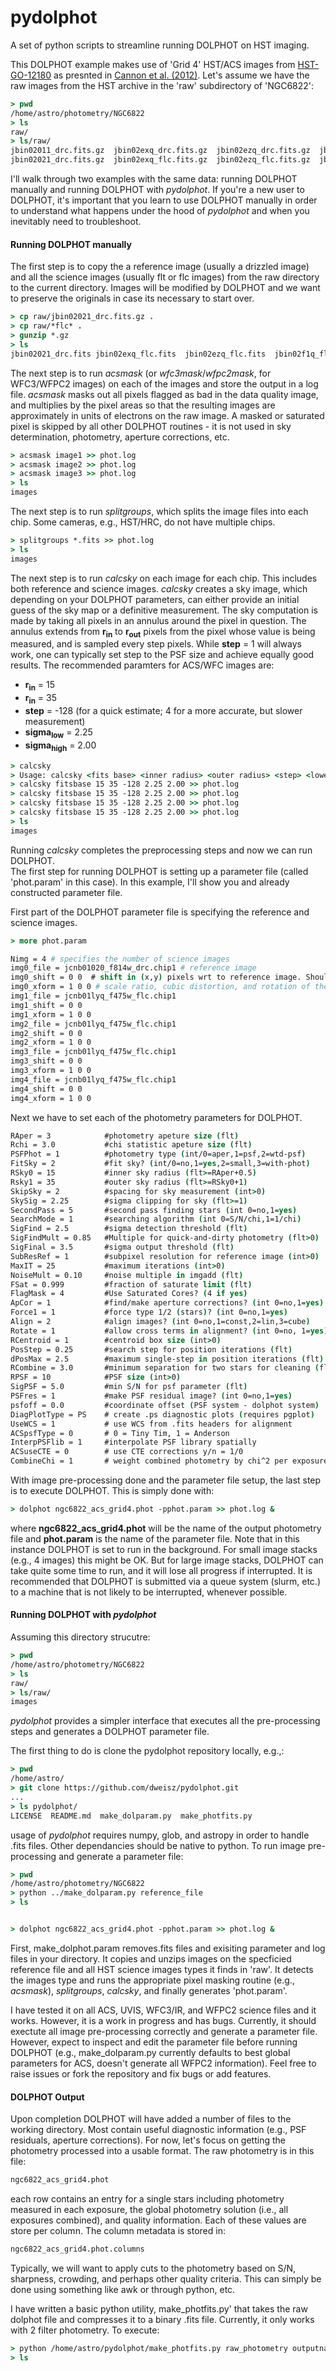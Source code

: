 # pydolphot
A set of python scripts to streamline running DOLPHOT on HST imaging.


This DOLPHOT example makes use of 'Grid 4' HST/ACS images from [HST-GO-12180](http://www.stsci.edu/cgi-bin/get-proposal-info?id=12180&submit=Go&observatory=HST) as presnted in [Cannon et al. (2012)](http://adsabs.harvard.edu/abs/2012ApJ...747..122C).  Let's assume we have the raw images from the HST archive in the 'raw' subdirectory of 'NGC6822':

``` tcsh
> pwd
/home/astro/photometry/NGC6822
> ls
raw/
> ls/raw/
jbin02011_drc.fits.gz  jbin02exq_drc.fits.gz  jbin02ezq_drc.fits.gz  jbin02f1q_drc.fits.gz  jbin02f4q_drc.fits.gz
jbin02021_drc.fits.gz  jbin02exq_flc.fits.gz  jbin02ezq_flc.fits.gz  jbin02f1q_flc.fits.gz  jbin02f4q_flc.fits.gz
```  

I'll walk through two examples with the same data: running DOLPHOT manually and running DOLPHOT with _pydolphot_. If you're a new user to DOLPHOT, it's important that you learn to use DOLPHOT manually in order to understand what happens under the hood of _pydolphot_ and when you inevitably need to troubleshoot.


#### Running DOLPHOT manually 

The first step is to copy the a reference image (usually a drizzled image) and all the science images (usually flt or flc images) from the raw directory to the current directory. Images will be modified by DOLPHOT and we want to preserve the originals in case its necessary to start over.

``` tcsh
> cp raw/jbin02021_drc.fits.gz .
> cp raw/*flc* .
> gunzip *.gz
> ls
jbin02021_drc.fits jbin02exq_flc.fits  jbin02ezq_flc.fits  jbin02f1q_flc.fits  jbin02f4q_flc.fits
```

The next step is to run _acsmask_ (or _wfc3mask_/_wfpc2mask_, for WFC3/WFPC2 images) on each of the images and store the output in a log file.  _acsmask_ masks out all pixels flagged as bad in the data quality image, and multiplies by the pixel areas so that the resulting images are approximately in units of electrons on the raw image. A masked or saturated pixel is skipped by all other DOLPHOT routines - it is not used in sky determination, photometry, aperture corrections, etc.

``` tcsh
> acsmask image1 >> phot.log
> acsmask image2 >> phot.log
> acsmask image3 >> phot.log
> ls
images
```
The next step is to run _splitgroups_, which splits the image files into each chip.  Some cameras, e.g., HST/HRC, do not have multiple chips.

``` tcsh
> splitgroups *.fits >> phot.log
> ls
images
```

The next step is to run _calcsky_ on each image for each chip.  This includes both reference and science images.  _calcsky_ creates a sky image, which depending on your DOLPHOT parameters, can either provide an initial guess of the sky map or a definitive measurement. The sky computation is made by taking all pixels in an annulus around the pixel in question. The annulus extends from **r<sub>in</sub>** to **r<sub>out</sub>** pixels from the pixel whose value is being measured, and is sampled every step pixels. While **step** = 1 will always work, one can typically set step to the PSF size and achieve equally good results.  The recommended paramters for ACS/WFC images are:

* **r<sub>in</sub>** = 15
* **r<sub>in</sub>** = 35
* **step** = -128 (for a quick estimate; 4 for a more accurate, but slower measurement)
* **sigma<sub>low</sub>** = 2.25
* **sigma<sub>high</sub>** = 2.00

``` tcsh
> calcsky 
> Usage: calcsky <fits base> <inner radius> <outer radius> <step> <lower sigma> <upper sigma>
> calcsky fitsbase 15 35 -128 2.25 2.00 >> phot.log
> calcsky fitsbase 15 35 -128 2.25 2.00 >> phot.log
> calcsky fitsbase 15 35 -128 2.25 2.00 >> phot.log
> calcsky fitsbase 15 35 -128 2.25 2.00 >> phot.log
> ls
images
```

Running _calcsky_ completes the preprocessing steps and now we can run DOLPHOT.  
The first step for running DOLPHOT is setting up a parameter file (called 'phot.param' in this case). In this example, I'll show you and already constructed parameter file. 

First part of the DOLPHOT parameter file is specifying the reference and science images.

``` tcsh
> more phot.param 

Nimg = 4 # specifies the number of science images
img0_file = jcnb01020_f814w_drc.chip1 # reference image
img0_shift = 0 0  # shift in (x,y) pixels wrt to reference image. Should not be set for reference image.
img0_xform = 1 0 0 # scale ratio, cubic distortion, and rotation of the image relative to the reference image.Should not be set for reference image.
img1_file = jcnb01lyq_f475w_flc.chip1
img1_shift = 0 0
img1_xform = 1 0 0
img2_file = jcnb01lyq_f475w_flc.chip1
img2_shift = 0 0
img2_xform = 1 0 0
img3_file = jcnb01lyq_f475w_flc.chip1
img3_shift = 0 0
img3_xform = 1 0 0
img4_file = jcnb01lyq_f475w_flc.chip1
img4_shift = 0 0
img4_xform = 1 0 0
```

Next we have to set each of the photometry parameters for DOLPHOT.

``` tcsh
RAper = 3            #photometry apeture size (flt)
Rchi = 3.0           #chi statistic apeture size (flt)
PSFPhot = 1          #photometry type (int/0=aper,1=psf,2=wtd-psf)
FitSky = 2           #fit sky? (int/0=no,1=yes,2=small,3=with-phot)
RSky0 = 15           #inner sky radius (flt>=RAper+0.5)
Rsky1 = 35           #outer sky radius (flt>=RSky0+1)
SkipSky = 2          #spacing for sky measurement (int>0)
SkySig = 2.25        #sigma clipping for sky (flt>=1)
SecondPass = 5       #second pass finding stars (int 0=no,1=yes)
SearchMode = 1       #searching algorithm (int 0=S/N/chi,1=1/chi)
SigFind = 2.5        #sigma detection threshold (flt)
SigFindMult = 0.85   #Multiple for quick-and-dirty photometry (flt>0)
SigFinal = 3.5       #sigma output threshold (flt)
SubResRef = 1        #subpixel resolution for reference image (int>0)
MaxIT = 25           #maximum iterations (int>0)
NoiseMult = 0.10     #noise multiple in imgadd (flt)
FSat = 0.999         #fraction of saturate limit (flt)
FlagMask = 4         #Use Saturated Cores? (4 if yes)
ApCor = 1            #find/make aperture corrections? (int 0=no,1=yes)
Force1 = 1           #force type 1/2 (stars)? (int 0=no,1=yes)
Align = 2            #align images? (int 0=no,1=const,2=lin,3=cube)
Rotate = 1           #allow cross terms in alignment? (int 0=no, 1=yes)
RCentroid = 1        #centroid box size (int>0)
PosStep = 0.25       #search step for position iterations (flt)
dPosMax = 2.5        #maximum single-step in position iterations (flt)
RCombine = 3.0       #minimum separation for two stars for cleaning (flt)
RPSF = 10            #PSF size (int>0)
SigPSF = 5.0         #min S/N for psf parameter (flt)
PSFres = 1           #make PSF residual image? (int 0=no,1=yes)
psfoff = 0.0         #coordinate offset (PSF system - dolphot system)
DiagPlotType = PS    # create .ps diagnostic plots (requires pgplot)
UseWCS = 1           # use WCS from .fits headers for alignment
ACSpsfType = 0       # 0 = Tiny Tim, 1 = Anderson
InterpPSFlib = 1     #interpolate PSF library spatially
ACSuseCTE = 0        # use CTE corrections y/n = 1/0
CombineChi = 1       # weight combined photometry by chi^2 per exposure y/n = 1/0
```

With image pre-processing done and the parameter file setup, the last step is to execute DOLPHOT.  This is simply done with:


``` tcsh
> dolphot ngc6822_acs_grid4.phot -pphot.param >> phot.log &
```

where **ngc6822_acs_grid4.phot** will be the name of the output photometry file and **phot.param** is the name of the parameter file.  Note that in this instance DOLPHOT is set to run in the background.  For small image stacks (e.g., 4 images) this might be OK.  But for large image stacks, DOLPHOT can take quite some time to run, and it will lose all progress if interrupted.  It is recommended that DOLPHOT is submitted via a queue system (slurm, etc.) to a machine that is not likely to be interrupted, whenever possible.

#### Running DOLPHOT with _pydolphot_

Assuming this directory strucutre:

``` tcsh
> pwd
/home/astro/photometry/NGC6822
> ls
raw/
> ls/raw/
images
```  

_pydolphot_ provides a simpler interface that executes all the pre-processing steps and generates a DOLPHOT parameter file.

The first thing to do is clone the pydolphot repository locally, e.g.,:

``` tcsh
> pwd
/home/astro/
> git clone https://github.com/dweisz/pydolphot.git
...
> ls pydolphot/
LICENSE  README.md  make_dolparam.py  make_photfits.py
```  

usage of _pydolphot_ requires numpy, glob, and astropy in order to handle .fits files.  Other dependancies should be native to python.  To run image pre-processing and generate a parameter file:


``` tcsh
> pwd
/home/astro/photometry/NGC6822
> python ../make_dolparam.py reference_file
> ls


> dolphot ngc6822_acs_grid4.phot -pphot.param >> phot.log &
```

First, make_dolphot.param removes.fits files and exisiting parameter and log files in your directory.  It copies and unzips images on the specficied reference file and all HST science images types it finds in 'raw'. It detects the images type and runs the appropriate pixel masking routine (e.g., _acsmask_), _splitgroups_, _calcsky_, and finally generates 'phot.param'. 

I have tested it on all ACS, UVIS, WFC3/IR, and WFPC2 science files and it works. However, it is a work in progress and has bugs.  Currently, it should exectute all image pre-processing correctly and generate a parameter file.  However, expect to inspect and edit the parameter file before running DOLPHOT (e.g., make_dolparam.py currently defaults to best global parameters for ACS, doesn't generate all WFPC2 information).  Feel free to raise issues or fork the repository and fix bugs or add features.


#### DOLPHOT Output


Upon completion DOLPHOT will have added a number of files to the working directory. Most contain useful diagnostic information (e.g., PSF residuals, aperture corrections).  For now, let's focus on getting the photometry processed into a usable format.  The raw photometry is in this file:

``` tcsh
ngc6822_acs_grid4.phot
```

each row contains an entry for a single stars including photometry measured in each exposure, the global photometry solution (i.e., all exposures combined), and quality information.  Each of these values are store per column.  The column metadata is stored in:

``` tcsh
ngc6822_acs_grid4.phot.columns
```

Typically, we will want to apply cuts to the photometry based on S/N, sharpness, crowding, and perhaps other quality criteria.  This can simply be done using something like awk or through python, etc.

I have written a basic python utility, make_photfits.py' that takes the raw dolphot file and compresses it to a binary .fits file.  Currently, it only works with 2 filter photometry. To execute:


``` tcsh
> python /home/astro/pydolphot/make_photfits.py raw_photometry outputname 'F475W F814W' reference.fits
> ls

```






